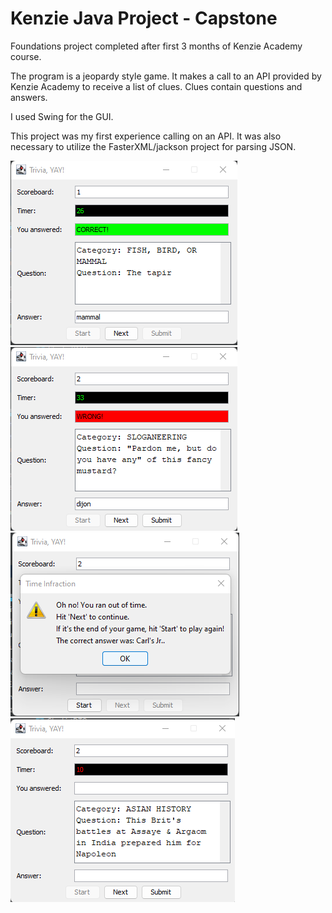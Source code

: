 # Kenzie Java Project - Capstone

Foundations project completed after first 3 months of Kenzie Academy course.

The program is a jeopardy style game. It makes a call to an API provided by Kenzie
Academy to receive a list of clues. Clues contain questions and answers.

I used Swing for the GUI.

This project was my first experience calling on an API. It was also necessary to utilize
the FasterXML/jackson project for parsing JSON.

![alt text](Portfolio/CorrectAnswer.png)
![alt text](Portfolio/WrongAnswer.png)
![alt text](Portfolio/OutOfTime.png)
![alt text](Portfolio/PressureIsOn.png)